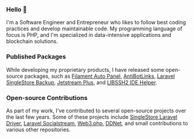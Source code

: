 ### Hello 👋

I'm a Software Engineer and Entrepreneur who likes to follow best coding practices and develop maintainable code. My programming language of focus is PHP, and I'm specialized in data-intensive applications and blockchain solutions.

<!---
### What I'm Working On

I'm currently working at [Crypto Unifier](https://cryptounifier.io/) and its sub-products, aiming to offer a payment processor with a solid and unified API of multiple blockchains and cryptocurrencies.
-->

### Published Packages

While developing my proprietary products, I have released some open-source packages, such as [Filament Auto Panel](https://github.com/miguilimzero/filament-auto-panel), [AntiBotLinks](https://github.com/miguilimzero/antibotlinks), [Laravel SingleStore Backup](https://github.com/miguilimzero/laravel-singlestore-backup), [Jetstream Plus](https://github.com/cryptounifier/jetstream-plus), and [LIBSSH2 IDE Helper](https://github.com/miguilimzero/libssh2-ide-helper).


### Open-source Contributions 

As part of my work, I've contributed to several open-source projects over the last few years. Some of these projects include [SingleStore Laravel Driver](https://github.com/singlestore-labs/singlestoredb-laravel-driver), [Laravel Socialstream](https://github.com/joelbutcher/socialstream), [Web3.php](https://github.com/web3p/web3.php), [DDNet](https://github.com/ddnet/ddnet), and small contributions to various other repositories.

<!---
### Other Projects

Apart from that, I also published some side open-source projects, namely: [Cardapio Furg Bot](https://github.com/miguilimzero/cardapio-furg-bot), [Spreadsheet Blender](https://github.com/miguilimzero/spreadsheet-blender), [Teeworlds Mods List](https://github.com/miguilimzero/teeworlds-mods), [TeeFrame Project](https://github.com/teeframe), [TeeMods Ecosystem](https://github.com/teemods).
-->

<!---
In 2023, I started a new objective to contribute to the [GNOME Project and Linux Ecosystem](https://gitlab.gnome.org/miguilim).

### Contact Me

If you want to chat, feel free to reach out to me via [Telegram](https://t.me/miguilimbr).
-->
